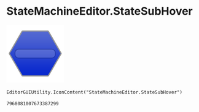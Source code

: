 # StateMachineEditor.StateSubHover
![](/img/StateMachineEditor.StateSubHover.png)

``` CSharp
EditorGUIUtility.IconContent("StateMachineEditor.StateSubHover")
```
```
7968081007673387299
```
